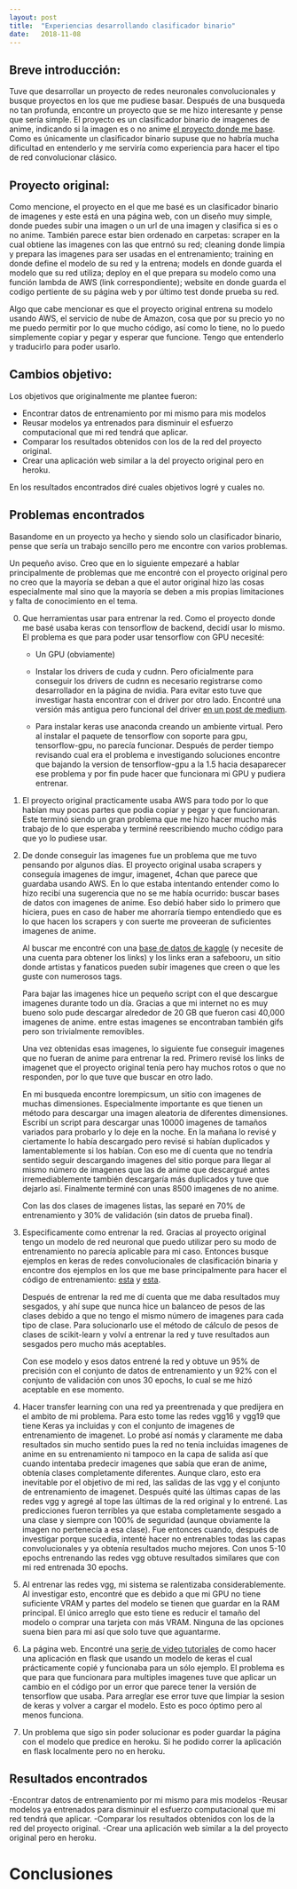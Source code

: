 ```yaml
---
layout: post
title:  "Experiencias desarrollando clasificador binario"
date:   2018-11-08
---
```



## Breve introducción:
Tuve que desarrollar un proyecto de redes neuronales convolucionales y busque proyectos en los que me pudiese
basar. Después de una busqueda no tan profunda, encontre un proyecto que se me hizo interesante y pense que
sería simple. El proyecto es un clasificador binario de imagenes de anime, indicando si la imagen es o no anime
[el proyecto donde me base](https://github.com/antonpaquin/IsItAnime). Como es únicamente un clasificador binario
supuse que no habría mucha dificultad en entenderlo y me serviría como experiencia para hacer el tipo de red
convolucionar clásico.

## Proyecto original:
Como mencione, el proyecto en el que me basé es un clasificador binario de imagenes y este está en una página
web, con un diseño muy simple, donde puedes subir una imagen o un url de una imagen y clasifica si es o no anime.
También parece estar bien ordenado en carpetas: scraper en la cual obtiene las imagenes con las que entrnó su
red; cleaning donde limpia y prepara las imagenes para ser usadas en el entrenamiento; training en donde define
el modelo de su red y la entrena; models en donde guarda el modelo que su red utiliza; deploy en el que prepara
su modelo como una función lambda de AWS (link correspondiente); website en donde guarda el codigo pertiente de
su página web y por último test donde prueba su red.


Algo que cabe mencionar es que el proyecto original entrena su modelo usando AWS, el servicio de nube de Amazon,
cosa que por su precio yo no me puedo permitir por lo que mucho código, así como lo tiene, no lo puedo
simplemente copiar y pegar y esperar que funcione. Tengo que entenderlo y traducirlo para poder usarlo.

## Cambios objetivo:
Los objetivos que originalmente me plantee fueron:


- Encontrar datos de entrenamiento por mi mismo para mis modelos
- Reusar modelos ya entrenados para disminuir el esfuerzo computacional que mi red tendrá que aplicar.
- Comparar los resultados obtenidos con los de la red del proyecto original.
- Crear una aplicación web similar a la del proyecto original pero en heroku.


En los resultados encontrados diré cuales objetivos logré y cuales no.

## Problemas encontrados
Basandome en un proyecto ya hecho y siendo solo un clasificador binario, pense que sería un trabajo sencillo
pero me encontre con varios problemas.


Un pequeño aviso. Creo que en lo siguiente empezaré a hablar principalmente de problemas que me encontré con
el proyecto original pero no creo que la mayoría se deban a que el autor original hizo las cosas especialmente
mal sino que la mayoría se deben a mis propias limitaciones y falta de conocimiento en el tema.


0. Que herramientas usar para entrenar la red. Como el proyecto donde me basé usaba keras con tensorflow de
    backend, decidí usar lo mismo. El problema es que para poder usar tensorflow con GPU necesité:

    
    - Un GPU (obviamente)

    
    - Instalar los drivers de cuda y cudnn. Pero oficialmente para conseguir los drivers de cudnn es necesario
    registrarse como desarrollador en la página de nvidia. Para evitar esto tuve que investigar hasta encontrar
    con el driver por otro lado. Encontré una versión más antigua pero funcional del driver [en un post de
    medium](https://medium.com/@zhanwenchen/install-cuda-and-cudnn-for-tensorflow-gpu-on-ubuntu-79306e4ac04e).

    
    - Para instalar keras use anaconda creando un ambiente virtual. Pero al instalar el paquete de tensorflow
    con soporte para gpu, tensorflow-gpu, no parecía funcionar. Después de perder tiempo revisando cual era el
    problema e investigando soluciones encontre que bajando la version de tensorflow-gpu a la 1.5 hacia
    desaparecer ese problema y por fin pude hacer que funcionara mi GPU y pudiera entrenar.


1. El proyecto original practicamente usaba AWS para todo por lo que habían muy pocas partes que podia copiar
    y pegar y que funcionaran. Este terminó siendo un gran problema que me hizo hacer mucho más trabajo de lo
    que esperaba y terminé reescribiendo mucho código para que yo lo pudiese usar.


2. De donde conseguir las imagenes fue un problema que me tuvo pensando por algunos días. El proyecto original
    usaba scrapers y conseguía imagenes de imgur, imagenet, 4chan que parece que guardaba usando AWS. En lo que
    estaba intentando entender como lo hizo recibí una sugerencia que no se me había ocurrido: buscar bases de
    datos con imagenes de anime. Eso debió haber sido lo primero que hiciera, pues en caso de haber me ahorraría
    tiempo entendiedo que es lo que hacen los scrapers y con suerte me proveeran de suficientes imagenes de anime.
    
    
    Al buscar me encontré con una [base de datos de kaggle](https://www.kaggle.com/alamson/safebooru) (y
    necesite de una cuenta para obtener los links) y los links eran a safebooru, un sitio donde artistas y
    fanaticos pueden subir imagenes que creen o que les guste con numerosos tags.

    
    Para bajar las imagenes hice un pequeño script con el que descargue imagenes durante todo un día. Gracias a
    que mi internet no es muy bueno solo pude descargar alrededor de 20 GB que fueron casi 40,000 imagenes de
    anime. entre estas imagenes se encontraban también gifs pero son trivialmente removibles.

    Una vez obtenidas esas imagenes, lo siguiente fue conseguir imagenes que no fueran de anime para entrenar la
    red. Primero revisé los links de imagenet que el proyecto original tenía pero hay muchos rotos o que no
    responden, por lo que tuve que buscar en otro lado.

    
    En mi busqueda encontre lorempicsum, un sitio con imagenes de muchas dimensiones. Especialmente importante es
    que tienen un método para descargar una imagen aleatoria de diferentes dimensiones. Escribí un script para
    descargar unas 10000 imagenes de tamaños variados para probarlo y lo deje en la noche. En la mañana lo revisé
    y ciertamente lo había descargado pero revisé si habían duplicados y lamentablemente si los habían. Con eso
    me dí cuenta que no tendría sentido seguir descargando imagenes del sitio porque para llegar al mismo número
    de imagenes que las de anime que descargué antes irremediablemente también descargaría más duplicados y
    tuve que dejarlo así. Finalmente terminé con unas 8500 imagenes de no anime.

    Con las dos clases de imagenes listas, las separé en 70% de entrenamiento y 30% de validación (sin datos de
    prueba final).

3. Especificamente como entrenar la red. Gracias al proyecto original tengo un modelo de red neuronal que puedo
    utilizar pero su modo de entrenamiento no parecía aplicable para mi caso. Entonces busque ejemplos en keras
    de redes convolucionales de clasificación binaria y encontre dos ejemplos en los que me base principalmente
    para hacer el código de entrenamiento:
    [esta](https://blog.keras.io/building-powerful-image-classification-models-using-very-little-data.html)
    y [esta](https://becominghuman.ai/building-an-image-classifier-using-deep-learning-in-python-totally-from-a-beginners-perspective-be8dbaf22dd8?gi=2e207f6d89c8).


    Después de entrenar la red me dí cuenta que me daba resultados muy sesgados, y ahí supe que nunca
    hice un balanceo de pesos de las clases debido a que no tengo el mismo número de imagenes para cada tipo de
    clase. Para solucionarlo use el método de cálculo de pesos de clases de scikit-learn y volví a entrenar la
    red y tuve resultados aun sesgados pero mucho más aceptables.


    Con ese modelo y esos datos entrené la red y obtuve un 95% de precisión con el conjunto de datos de entrenamiento
    y un 92% con el conjunto de validación con unos 30 epochs, lo cual se me hizó aceptable en ese momento.

4. Hacer transfer learning con una red ya preentrenada y que predijera en el ambito de mi problema. Para esto
    tome las redes vgg16 y vgg19 que tiene Keras ya incluidas y con el conjunto de imagenes de entrenamiento de
    imagenet. Lo probé así nomás y claramente me daba resultados sin mucho sentido pues la red no tenía incluidas
    imagenes de anime en su entrenamiento ni tampoco en la capa de salida así que cuando intentaba predecir
    imagenes que sabía que eran de anime, obtenía clases completamente diferentes. Aunque claro, esto era
    inevitable por el objetivo de mi red, las salidas de las vgg y el conjunto de entrenamiento de imagenet.
    Después quité las últimas capas de las redes vgg y agregé al tope las últimas de la red original y lo
    entrené. Las predicciones fueron terribles ya que estaba completamente sesgado a una clase y siempre con 100%
    de seguridad (aunque obviamente la imagen no pertenecía a esa clase). Fue entonces cuando, después de investigar
    porque sucedia, intenté hacer no entrenables todas las capas convolucionales y ya obtenía resultados mucho mejores.
    Con unos 5-10 epochs entrenando las redes vgg obtuve resultados similares que con mi red entrenada 30 epochs.

5. Al entrenar las redes vgg, mi sistema se ralentizaba considerablemente. Al investigar esto, encontré que es debido
    a que mi GPU no tiene suficiente VRAM y partes del modelo se tienen que guardar en la RAM principal. El único
    arreglo que esto tiene es reducir el tamaño del modelo o comprar una tarjeta con más VRAM. Ninguna de las opciones
    suena bien para mi así que solo tuve que aguantarme.

6. La página web. Encontré una [serie de video tutoriales](https://www.youtube.com/watch?v=SI1hVGvbbZ4) de como hacer
    una aplicación en flask que usando un modelo de keras el cual prácticamente copié y funcionaba
    para un sólo ejemplo. El problema es que para que funcionara para multiples imagenes tuve que aplicar un cambio
    en el código por un error que parece tener la versión de tensorflow que usaba. Para arreglar ese error tuve que
    limpiar la sesion de keras y volver a cargar el modelo. Esto es poco óptimo pero al menos funciona.

7. Un problema que sigo sin poder solucionar es poder guardar la página con el modelo que predice en heroku. Si he
    podido correr la aplicación en flask localmente pero no en heroku.

## Resultados encontrados

-Encontrar datos de entrenamiento por mi mismo para mis modelos
-Reusar modelos ya entrenados para disminuir el esfuerzo computacional que mi red tendrá que aplicar.
-Comparar los resultados obtenidos con los de la red del proyecto original.
-Crear una aplicación web similar a la del proyecto original pero en heroku.


# Conclusiones

